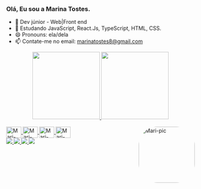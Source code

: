 ### Olá, Eu sou a Marina Tostes.
- 🔭 Dev júnior -  Web|Front end
- 🌱 Estudando JavaScript, React.Js, TypeScript, HTML, CSS.
- 😄 Pronouns: ela/dela
- 📫 Contate-me no email: marinatostes8@gmail.com

<div align="center">
  <a href="https://github.com/MarinaTostes">
  <img height="180em" src="https://github-readme-stats.vercel.app/api?username=MarinaTostes&show_icons=true&theme=dracula&include_all_commits=true&count_private=true"/>
  <img height="180em" src="https://github-readme-stats.vercel.app/api/top-langs/?username=MarinaTostes&layout=compact&langs_count=7&theme=dracula"/>
</div>

  <div style = "display: inline_block"> <br>
   <link rel = "stylesheet" href = "https://cdn.jsdelivr.net/gh/devicons/devicon@v2.14.0/devicon.min.css">
  <img align = "center" alt = "Mari-Js" height = "30" width = "40" src = "https://cdn.jsdelivr.net/gh/devicons/devicon/icons/javascript/javascript-original.svg">
  <img align = "center" alt = "Mari-Ts" height = "30" width = "40" src = "https://cdn.jsdelivr.net/gh/devicons/devicon/icons/typescript/typescript-original.svg">
  <img align = "center" alt = "Mari-HTML" height = "30" width = "40" src = "https://cdn.jsdelivr.net/gh/devicons/devicon/icons/html5/html5-original.svg">
  <img align = "center" alt = "Mari-CSS" height = "30" width = "40" src= "https://cdn.jsdelivr.net/gh/devicons/devicon/icons/css3/css3-original.svg">
  <img align = "right" alt = "Mari-pic" height = "150" style = "border-radius: 50px;" src = "https://user-images.githubusercontent.com/60673442/144729561-7e23b766-acda-49a8-8ae7-e9242f3305bd.jpg">
</div>
  
  <div> 
  <a href="https://instagram.com/marinatosttes" target="_blank"> <img src = "https://img.shields.io/badge/-Instagram-%23E4405F?style=for-the- emblema & logo = instagram & logoColor = white "target =" _ blank "> </a>
 <a href="https://discord.gg/wagxzStdcR" target="_blank"> <img src = "https://img.shields.io/badge/Discord-7289DA?style=for-the-badge&logo= discord & logoColor = white "target =" _ blank "> </a> 
  <a href = "mailto:marinatostes8@gmail.com"> <img src = "https://img.shields.io/badge/-Gmail-%23333?style=for-the-badge&logo=gmail&logoColor=white" target = "_ blank"> </a>
  <a href="https://www.linkedin.com/in/marina-tostes-34209b1b9/?originalSubdomain=br" target="_blank"> <img src = "https://img.shields.io/badge/-LinkedIn-% 230077B5? Style = for-the-badge & logo = linkedin & logoColor = white "target =" _ blank "> </a> 
</div>
